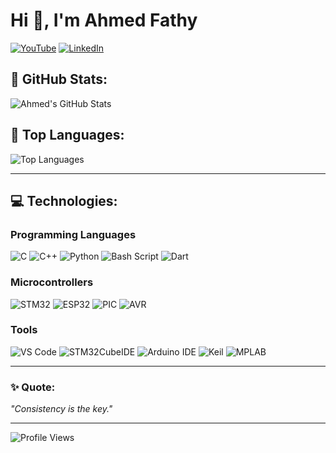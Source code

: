 # Hi 👋, I'm Ahmed Fathy

[![YouTube](https://img.shields.io/badge/YouTube-Subscribe-red)](https://www.youtube.com/)
[![LinkedIn](https://img.shields.io/badge/LinkedIn-Connect-blue)](https://www.linkedin.com/)

## 🚀 GitHub Stats:
![Ahmed's GitHub Stats](https://github-readme-stats.vercel.app/api?username=AhmedFathy&show_icons=true&theme=radical)

## 🌟 Top Languages:
![Top Languages](https://github-readme-stats.vercel.app/api/top-langs/?username=AhmedFathy&layout=compact&theme=radical)

---

## 💻 Technologies:
### **Programming Languages**  
![C](https://img.shields.io/badge/-C-00599C?style=flat&logo=c)
![C++](https://img.shields.io/badge/-C++-00599C?style=flat&logo=c%2B%2B)
![Python](https://img.shields.io/badge/-Python-FFD43B?style=flat&logo=python)
![Bash Script](https://img.shields.io/badge/-Bash_Script-4EAA25?style=flat&logo=gnu-bash)
![Dart](https://img.shields.io/badge/-Dart-0175C2?style=flat&logo=dart&logoColor=white)

### **Microcontrollers**  
![STM32](https://img.shields.io/badge/-STM32-blue)
![ESP32](https://img.shields.io/badge/-ESP32-black)
![PIC](https://img.shields.io/badge/-PIC-yellow)
![AVR](https://img.shields.io/badge/-AVR-red)

### **Tools**  
![VS Code](https://img.shields.io/badge/-VS%20Code-blue?style=flat&logo=visual-studio-code)
![STM32CubeIDE](https://img.shields.io/badge/-STM32CubeIDE-green)
![Arduino IDE](https://img.shields.io/badge/-Arduino%20IDE-00979D?style=flat&logo=arduino&logoColor=white)
![Keil](https://img.shields.io/badge/-Keil-lightblue)
![MPLAB](https://img.shields.io/badge/-MPLAB-blue?style=flat)

---

### ✨ Quote:
*"Consistency is the key."*

---

![Profile Views](https://komarev.com/ghpvc/?username=AhmedFathy&color=blue)
